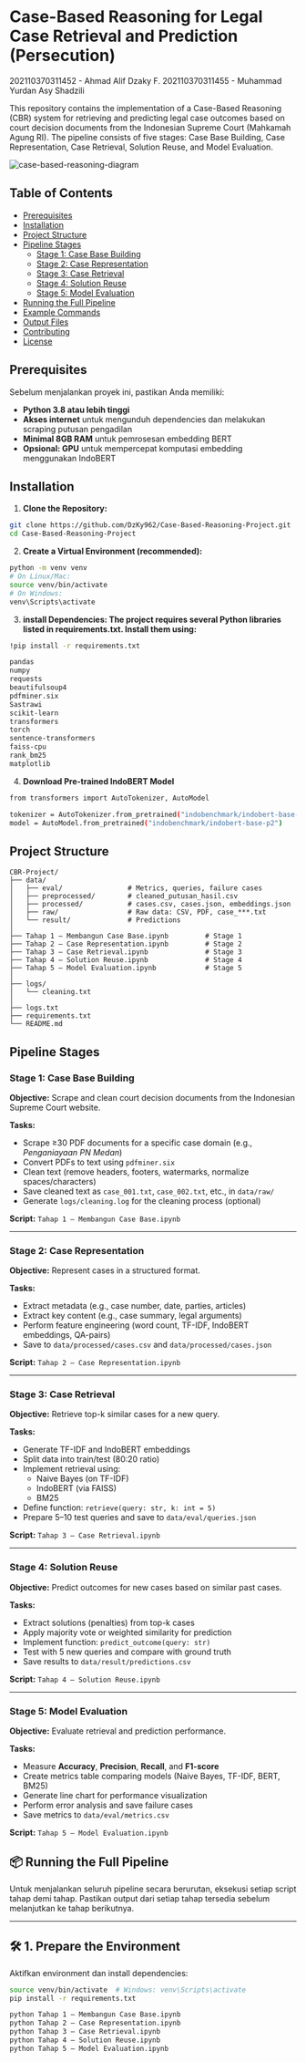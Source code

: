 ﻿# Case-Based Reasoning for Legal Case Retrieval and Prediction (Persecution)

 202110370311452 - Ahmad Alif Dzaky F.
 202110370311455 - Muhammad Yurdan Asy Shadzili


 This repository contains the implementation of a Case-Based Reasoning (CBR) system for retrieving and predicting legal case outcomes based on court decision documents from the Indonesian Supreme Court (Mahkamah Agung RI). The pipeline consists of five stages: Case Base Building, Case Representation, Case Retrieval, Solution Reuse, and Model Evaluation.


![case-based-reasoning-diagram](https://github.com/user-attachments/assets/a7f21edf-ce12-4eb5-ab76-5285fb79d03a)


## Table of Contents

- [Prerequisites](#prerequisites)
- [Installation](#installation)
- [Project Structure](#project-structure)
- [Pipeline Stages](#pipeline-stages)
  - [Stage 1: Case Base Building](#stage-1-case-base-building)
  - [Stage 2: Case Representation](#stage-2-case-representation)
  - [Stage 3: Case Retrieval](#stage-3-case-retrieval)
  - [Stage 4: Solution Reuse](#stage-4-solution-reuse)
  - [Stage 5: Model Evaluation](#stage-5-model-evaluation)
- [Running the Full Pipeline](#running-the-full-pipeline)
- [Example Commands](#example-commands)
- [Output Files](#output-files)
- [Contributing](#contributing)
- [License](#license)


## Prerequisites

Sebelum menjalankan proyek ini, pastikan Anda memiliki:

- **Python 3.8 atau lebih tinggi**
- **Akses internet** untuk mengunduh dependencies dan melakukan scraping putusan pengadilan
- **Minimal 8GB RAM** untuk pemrosesan embedding BERT
- **Opsional: GPU** untuk mempercepat komputasi embedding menggunakan IndoBERT


## Installation

1. **Clone the Repository:**
```bash
git clone https://github.com/DzKy962/Case-Based-Reasoning-Project.git
cd Case-Based-Reasoning-Project
```
2. **Create a Virtual Environment (recommended):**
```bash  
python -m venv venv
# On Linux/Mac:
source venv/bin/activate
# On Windows:
venv\Scripts\activate
```
3. **install Dependencies: The project requires several Python libraries listed in requirements.txt. Install them using:**
```bash
!pip install -r requirements.txt
```
```bash
pandas
numpy
requests
beautifulsoup4
pdfminer.six
Sastrawi
scikit-learn
transformers
torch
sentence-transformers
faiss-cpu
rank_bm25
matplotlib
```

4. **Download Pre-trained IndoBERT Model**
```bash
from transformers import AutoTokenizer, AutoModel

tokenizer = AutoTokenizer.from_pretrained("indobenchmark/indobert-base-p2")
model = AutoModel.from_pretrained("indobenchmark/indobert-base-p2")
```

## Project Structure

```text
CBR-Project/
├── data/
│   ├── eval/                # Metrics, queries, failure cases
│   ├── preprocessed/        # cleaned_putusan_hasil.csv
│   ├── processed/           # cases.csv, cases.json, embeddings.json
│   ├── raw/                 # Raw data: CSV, PDF, case_***.txt
│   └── result/              # Predictions
│
├── Tahap 1 – Membangun Case Base.ipynb         # Stage 1
├── Tahap 2 – Case Representation.ipynb         # Stage 2
├── Tahap 3 – Case Retrieval.ipynb              # Stage 3
├── Tahap 4 – Solution Reuse.ipynb              # Stage 4
├── Tahap 5 – Model Evaluation.ipynb            # Stage 5
│
├── logs/
│   └── cleaning.txt
│
├── logs.txt
├── requirements.txt
└── README.md
```

## Pipeline Stages

### Stage 1: Case Base Building

**Objective:** Scrape and clean court decision documents from the Indonesian Supreme Court website.

**Tasks:**

- Scrape ≥30 PDF documents for a specific case domain (e.g., *Penganiayaan PN Medan*)
- Convert PDFs to text using `pdfminer.six`
- Clean text (remove headers, footers, watermarks, normalize spaces/characters)
- Save cleaned text as `case_001.txt`, `case_002.txt`, etc., in `data/raw/`
- Generate `logs/cleaning.log` for the cleaning process (optional)

**Script:** `Tahap 1 – Membangun Case Base.ipynb `

---

### Stage 2: Case Representation

**Objective:** Represent cases in a structured format.

**Tasks:**

- Extract metadata (e.g., case number, date, parties, articles)
- Extract key content (e.g., case summary, legal arguments)
- Perform feature engineering (word count, TF-IDF, IndoBERT embeddings, QA-pairs)
- Save to `data/processed/cases.csv` and `data/processed/cases.json`

**Script:** `Tahap 2 – Case Representation.ipynb`

---

### Stage 3: Case Retrieval

**Objective:** Retrieve top-k similar cases for a new query.

**Tasks:**

- Generate TF-IDF and IndoBERT embeddings
- Split data into train/test (80:20 ratio)
- Implement retrieval using:
  - Naive Bayes (on TF-IDF)
  - IndoBERT (via FAISS)
  - BM25
- Define function: `retrieve(query: str, k: int = 5)`
- Prepare 5–10 test queries and save to `data/eval/queries.json`

**Script:** `Tahap 3 – Case Retrieval.ipynb`

---

### Stage 4: Solution Reuse

**Objective:** Predict outcomes for new cases based on similar past cases.

**Tasks:**

- Extract solutions (penalties) from top-k cases
- Apply majority vote or weighted similarity for prediction
- Implement function: `predict_outcome(query: str)`
- Test with 5 new queries and compare with ground truth
- Save results to `data/result/predictions.csv`

**Script:** `Tahap 4 – Solution Reuse.ipynb`

---

### Stage 5: Model Evaluation

**Objective:** Evaluate retrieval and prediction performance.

**Tasks:**

- Measure **Accuracy**, **Precision**, **Recall**, and **F1-score**
- Create metrics table comparing models (Naive Bayes, TF-IDF, BERT, BM25)
- Generate line chart for performance visualization
- Perform error analysis and save failure cases
- Save metrics to `data/eval/metrics.csv`

**Script:** `Tahap 5 – Model Evaluation.ipynb`



## 📦 Running the Full Pipeline

Untuk menjalankan seluruh pipeline secara berurutan, eksekusi setiap script tahap demi tahap. Pastikan output dari setiap tahap tersedia sebelum melanjutkan ke tahap berikutnya.

---

## 🛠️ 1. Prepare the Environment

Aktifkan environment dan install dependencies:

```bash
source venv/bin/activate  # Windows: venv\Scripts\activate
pip install -r requirements.txt
```
```bash
python Tahap 1 – Membangun Case Base.ipynb
python Tahap 2 – Case Representation.ipynb
python Tahap 3 – Case Retrieval.ipynb
python Tahap 4 – Solution Reuse.ipynb
python Tahap 5 – Model Evaluation.ipynb
```





